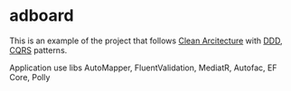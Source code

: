 # adboard

This is an example of the project that follows [Clean Arcitecture](https://docs.microsoft.com/en-us/dotnet/architecture/modern-web-apps-azure/common-web-application-architectures#clean-architecture) with [DDD](https://docs.microsoft.com/en-us/azure/architecture/microservices/model/tactical-ddd), [CQRS](https://docs.microsoft.com/en-us/azure/architecture/patterns/cqrs) patterns. 

Application use libs AutoMapper, FluentValidation, MediatR, Autofac, EF Core, Polly
